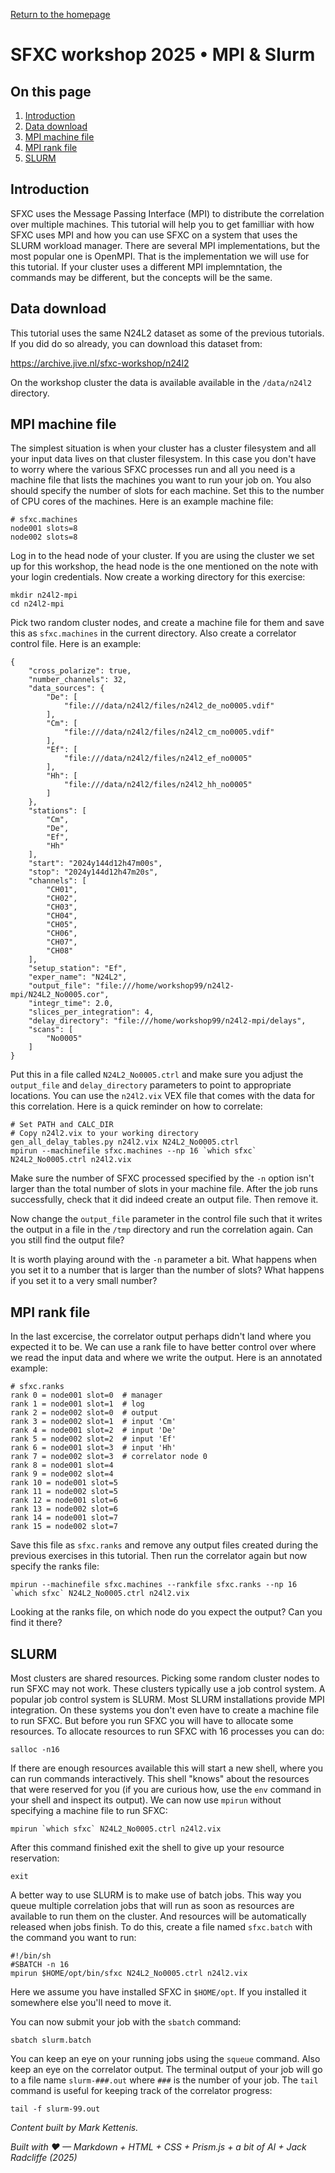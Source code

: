 <!-- MathJax -->
<script src="https://cdnjs.cloudflare.com/ajax/libs/mathjax/2.7.7/MathJax.js?config=TeX-AMS-MML_HTMLorMML" type="text/javascript"></script> 
<script type="text/x-mathjax-config">
    MathJax.Hub.Config({
      tex2jax: {
        skipTags: ['script', 'noscript', 'style', 'textarea', 'pre'],
        inlineMath: [['$','$']],
        displayMath: [['$$','$$']]
      }
    });
</script> 

<script type="text/javascript">
var pcs = document.lastModified.split(" ")[0].split("/");
var date = pcs[1] + '/' + pcs[0] + '/' + pcs[2];
onload = function(){
    document.getElementById("lastModified").innerHTML = "Page last modified on " + date;
}
		</script>

<link href="styles.css" rel="stylesheet" />

<!-- Prism CSS -->
<link rel="stylesheet" href="https://cdnjs.cloudflare.com/ajax/libs/prism/1.29.0/themes/prism.min.css" />
<link id="prism-dark" rel="stylesheet" href="https://cdnjs.cloudflare.com/ajax/libs/prism/1.29.0/themes/prism-tomorrow.min.css" disabled />
<link rel="stylesheet" href="https://cdnjs.cloudflare.com/ajax/libs/prism/1.29.0/plugins/line-numbers/prism-line-numbers.min.css" />

<!-- Prism JS -->
<script src="https://cdnjs.cloudflare.com/ajax/libs/prism/1.29.0/prism.min.js"></script>
<script src="https://cdnjs.cloudflare.com/ajax/libs/prism/1.29.0/components/prism-python.min.js"></script>
<script src="https://cdnjs.cloudflare.com/ajax/libs/prism/1.29.0/plugins/line-numbers/prism-line-numbers.min.js"></script>

[Return to the homepage](index.md)
# SFXC workshop 2025 • MPI & Slurm



## On this page
1. [Introduction](#introduction)
2. [Data download](#data-download)
3. [MPI machine file](#mpi-machine-file)
4. [MPI rank file](#mpi-rank-file)
5. [SLURM](#slurm)

## Introduction

SFXC uses the Message Passing Interface (MPI) to distribute the
correlation over multiple machines.  This tutorial will help you to
get familliar with how SFXC uses MPI and how you can use SFXC on a
system that uses the SLURM workload manager.  There are several MPI
implementations, but the most popular one is OpenMPI.  That is the
implementation we will use for this tutorial.  If your cluster uses a
different MPI implemntation, the commands may be different, but the
concepts will be the same.


## Data download

This tutorial uses the same N24L2 dataset as some of the previous tutorials.
If you did do so already, you can download this dataset from:

<https://archive.jive.nl/sfxc-workshop/n24l2>

On the workshop cluster the data is available available in the
`/data/n24l2` directory.


## MPI machine file

The simplest situation is when your cluster has a cluster filesystem
and all your input data lives on that cluster filesystem.  In this
case you don't have to worry where the various SFXC processes run and
all you need is a machine file that lists the machines you want to run
your job on.  You also should specify the number of slots for each
machine.  Set this to the number of CPU cores of the machines.  Here
is an example machine file:

```text
# sfxc.machines
node001 slots=8
node002 slots=8
```

Log in to the head node of your cluster.  If you are using the cluster
we set up for this workshop, the head node is the one mentioned on the
note with your login credentials.  Now create a working directory for
this exercise:

```text
mkdir n24l2-mpi
cd n24l2-mpi
```

Pick two random cluster nodes, and create a machine file for them and
save this as `sfxc.machines` in the current directory.  Also create
a correlator control file.  Here is an example:

```text
{
    "cross_polarize": true,
    "number_channels": 32,
    "data_sources": {
        "De": [
            "file:///data/n24l2/files/n24l2_de_no0005.vdif"
        ],
        "Cm": [
            "file:///data/n24l2/files/n24l2_cm_no0005.vdif"
        ],
        "Ef": [
            "file:///data/n24l2/files/n24l2_ef_no0005"
        ],
        "Hh": [
            "file:///data/n24l2/files/n24l2_hh_no0005"
        ]
    },
    "stations": [
        "Cm",
        "De",
        "Ef",
        "Hh"
    ],
    "start": "2024y144d12h47m00s",
    "stop": "2024y144d12h47m20s",
    "channels": [
        "CH01",
        "CH02",
        "CH03",
        "CH04",
        "CH05",
        "CH06",
        "CH07",
        "CH08"
    ],
    "setup_station": "Ef",
    "exper_name": "N24L2",
    "output_file": "file:///home/workshop99/n24l2-mpi/N24L2_No0005.cor",
    "integr_time": 2.0,
    "slices_per_integration": 4,
    "delay_directory": "file:///home/workshop99/n24l2-mpi/delays",
    "scans": [
        "No0005"
    ]
}
```

Put this in a file called `N24L2_No0005.ctrl` and make sure you adjust
the `output_file` and `delay_directory` parameters to point to
appropriate locations.  You can use the `n24l2.vix` VEX file that
comes with the data for this correlation.  Here is a quick reminder on
how to correlate:

```text
# Set PATH and CALC_DIR
# Copy n24l2.vix to your working directory
gen_all_delay_tables.py n24l2.vix N24L2_No0005.ctrl
mpirun --machinefile sfxc.machines --np 16 `which sfxc` N24L2_No0005.ctrl n24l2.vix
```

Make sure the number of SFXC processed specified by the `-n` option
isn't larger than the total number of slots in your machine file.
After the job runs successfully, check that it did indeed create an
output file.  Then remove it.

Now change the `output_file` parameter in the control file such that
it writes the output in a file in the `/tmp` directory and run the
correlation again.  Can you still find the output file?

It is worth playing around with the `-n` parameter a bit.  What
happens when you set it to a number that is larger than the number of
slots?  What happens if you set it to a very small number?


## MPI rank file

In the last excercise, the correlator output perhaps didn't land where
you expected it to be.  We can use a rank file to have better control
over where we read the input data and where we write the output.  Here
is an annotated example:

```text
# sfxc.ranks
rank 0 = node001 slot=0  # manager
rank 1 = node001 slot=1  # log
rank 2 = node002 slot=0  # output
rank 3 = node002 slot=1  # input 'Cm'
rank 4 = node001 slot=2  # input 'De'
rank 5 = node002 slot=2  # input 'Ef'
rank 6 = node001 slot=3  # input 'Hh'
rank 7 = node002 slot=3  # correlator node 0
rank 8 = node001 slot=4
rank 9 = node002 slot=4
rank 10 = node001 slot=5
rank 11 = node002 slot=5
rank 12 = node001 slot=6
rank 13 = node002 slot=6
rank 14 = node001 slot=7
rank 15 = node002 slot=7
```

Save this file as `sfxc.ranks` and remove any output files created
during the previous exercises in this tutorial.  Then run the
correlator again but now specify the ranks file:


```text
mpirun --machinefile sfxc.machines --rankfile sfxc.ranks --np 16 `which sfxc` N24L2_No0005.ctrl n24l2.vix
```

Looking at the ranks file, on which node do you expect the output?
Can you find it there?


## SLURM

Most clusters are shared resources.  Picking some random cluster nodes
to run SFXC may not work.  These clusters typically use a job control
system.  A popular job control system is SLURM.  Most SLURM
installations provide MPI integration.  On these systems you don't
even have to create a machine file to run SFXC.  But before you run
SFXC you will have to allocate some resources.  To allocate resources
to run SFXC with 16 processes you can do:

```text
salloc -n16
```

If there are enough resources available this will start a new shell,
where you can run commands interactively.  This shell "knows" about
the resources that were reserved for you (if you are curious how, use
the `env` command in your shell and inspect its output).  We can now
use `mpirun` without specifying a machine file to run SFXC:

```text
mpirun `which sfxc` N24L2_No0005.ctrl n24l2.vix
```

After this command finished exit the shell to give up your resource
reservation:

```text
exit
```

A better way to use SLURM is to make use of batch jobs.  This way you
queue multiple correlation jobs that will run as soon as resources are
available to run them on the cluster.  And resources will be
automatically released when jobs finish.  To do this, create a file
named `sfxc.batch` with the command you want to run:

```text
#!/bin/sh
#SBATCH -n 16
mpirun $HOME/opt/bin/sfxc N24L2_No0005.ctrl n24l2.vix
```

Here we assume you have installed SFXC in `$HOME/opt`.  If you
installed it somewhere else you'll need to move it.

You can now submit your job with the `sbatch` command:

```text
sbatch slurm.batch
```

You can keep an eye on your running jobs using the `squeue` command.
Also keep an eye on the correlator output.  The terminal output of
your job will go to a file name `slurm-###.out` where `###` is the
number of your job.  The `tail` command is useful for keeping track of
the correlator progress:

```text
tail -f slurm-99.out
```


_Content built by Mark Kettenis._ <i><span id="lastModified"></span></i>

_Built with ♥ — Markdown + HTML + CSS + Prism.js + a bit of AI + Jack Radcliffe (2025)_

<!-- Custom Script: funcs.js -->
<script>
    const copy = (el) => {
      const pre = document.querySelector(el);
      if (!pre) return;
      const code = pre.innerText;
      navigator.clipboard.writeText(code).then(() => {
        const btn = document.querySelector(`[data-copy="${el}"]`);
        if (!btn) return;
        const old = btn.textContent;
        btn.textContent = 'Copied!';
        setTimeout(() => (btn.textContent = old), 1500);
      });
    };
    document.addEventListener('click', (e) => {
      const t = e.target;
      if (t.matches('.copy-btn')) {
        const target = t.getAttribute('data-copy');
        copy(target);
      }
    });
</script>
